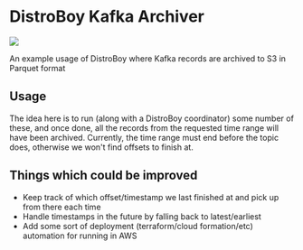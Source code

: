 # DistroBoy Kafka Archiver
[![][license-badge]][license]

An example usage of DistroBoy where Kafka records are archived to S3 in Parquet format

## Usage

The idea here is to run (along with a DistroBoy coordinator) some number of these, and once done, all the records from the requested time range will have been archived.
Currently, the time range must end before the topic does, otherwise we won't find offsets to finish at.

## Things which could be improved
- Keep track of which offset/timestamp we last finished at and pick up from there each time
- Handle timestamps in the future by falling back to latest/earliest
- Add some sort of deployment (terraform/cloud formation/etc) automation for running in AWS

[license-badge]:https://img.shields.io/github/license/MarkOSIndustries/distroboy
[license]:LICENSE
